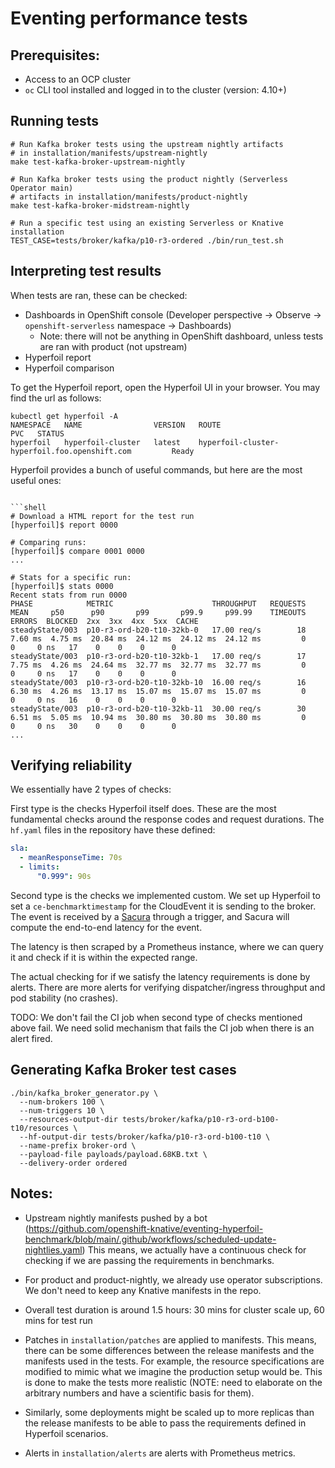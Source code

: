 # Eventing performance tests

## Prerequisites:
- Access to an OCP cluster
- `oc` CLI tool installed and logged in to the cluster (version: 4.10+)

## Running tests

```shell
# Run Kafka broker tests using the upstream nightly artifacts
# in installation/manifests/upstream-nightly
make test-kafka-broker-upstream-nightly

# Run Kafka broker tests using the product nightly (Serverless Operator main)
# artifacts in installation/manifests/product-nightly
make test-kafka-broker-midstream-nightly

# Run a specific test using an existing Serverless or Knative installation
TEST_CASE=tests/broker/kafka/p10-r3-ordered ./bin/run_test.sh
```

## Interpreting test results

When tests are ran, these can be checked:
- Dashboards in OpenShift console (Developer perspective -> Observe -> `openshift-serverless` namespace -> Dashboards)
  - Note: there will not be anything in OpenShift dashboard, unless tests are ran with product (not upstream)
- Hyperfoil report
- Hyperfoil comparison

To get the Hyperfoil report, open the Hyperfoil UI in your browser. You may find the url as follows:

```shell
kubectl get hyperfoil -A
NAMESPACE   NAME                VERSION   ROUTE                                           PVC   STATUS
hyperfoil   hyperfoil-cluster   latest    hyperfoil-cluster-hyperfoil.foo.openshift.com         Ready
```

Hyperfoil provides a bunch of useful commands, but here are the most useful ones:

```shell

```shell
# Download a HTML report for the test run
[hyperfoil]$ report 0000

# Comparing runs:
[hyperfoil]$ compare 0001 0000
...

# Stats for a specific run:
[hyperfoil]$ stats 0000
Recent stats from run 0000
PHASE            METRIC                      THROUGHPUT   REQUESTS  MEAN     p50      p90       p99       p99.9     p99.99    TIMEOUTS  ERRORS  BLOCKED  2xx  3xx  4xx  5xx  CACHE
steadyState/003  p10-r3-ord-b20-t10-32kb-0   17.00 req/s        18  7.60 ms  4.75 ms  20.84 ms  24.12 ms  24.12 ms  24.12 ms         0       0     0 ns   17    0    0    0      0
steadyState/003  p10-r3-ord-b20-t10-32kb-1   17.00 req/s        17  7.75 ms  4.26 ms  24.64 ms  32.77 ms  32.77 ms  32.77 ms         0       0     0 ns   17    0    0    0      0
steadyState/003  p10-r3-ord-b20-t10-32kb-10  16.00 req/s        16  6.30 ms  4.26 ms  13.17 ms  15.07 ms  15.07 ms  15.07 ms         0       0     0 ns   16    0    0    0      0
steadyState/003  p10-r3-ord-b20-t10-32kb-11  30.00 req/s        30  6.51 ms  5.05 ms  10.94 ms  30.80 ms  30.80 ms  30.80 ms         0       0     0 ns   30    0    0    0      0
...
```

## Verifying reliability

We essentially have 2 types of checks:

First type is the checks Hyperfoil itself does. These are the most fundamental checks around the response codes and request durations.
The `hf.yaml` files in the repository have these defined:
```yaml
sla:
  - meanResponseTime: 70s
  - limits:
      "0.999": 90s
```

Second type is the checks we implemented custom.
We set up Hyperfoil to set a `ce-benchmarktimestamp` for the CloudEvent it is sending to the broker. The event is received by
a [Sacura](https://github.com/pierDipi/sacura) through a trigger, and Sacura will compute the end-to-end latency for the event.

The latency is then scraped by a Prometheus instance, where we can query it and check if it is within the expected range.

The actual checking for if we satisfy the latency requirements is done by alerts. There are more alerts for verifying
dispatcher/ingress throughput and pod stability (no crashes).

TODO: We don't fail the CI job when second type of checks mentioned above fail. We need solid mechanism that fails the CI job
      when there is an alert fired.


## Generating Kafka Broker test cases

```shell
./bin/kafka_broker_generator.py \
  --num-brokers 100 \
  --num-triggers 10 \
  --resources-output-dir tests/broker/kafka/p10-r3-ord-b100-t10/resources \
  --hf-output-dir tests/broker/kafka/p10-r3-ord-b100-t10 \
  --name-prefix broker-ord \
  --payload-file payloads/payload.68KB.txt \
  --delivery-order ordered
```

## Notes:
- Upstream nightly manifests pushed by a bot (https://github.com/openshift-knative/eventing-hyperfoil-benchmark/blob/main/.github/workflows/scheduled-update-nightlies.yaml)
  This means, we actually have a continuous check for checking if we are passing the requirements in benchmarks.

- For product and product-nightly, we already use operator subscriptions. We don't need to keep any Knative manifests in the repo.

- Overall test duration is around 1.5 hours: 30 mins for cluster scale up, 60 mins for test run

- Patches in `installation/patches` are applied to manifests. This means, there can be some differences between the release manifests and the manifests used in the tests.
  For example, the resource specifications are modified to mimic what we imagine the production setup would be. This is done to make the tests more realistic (NOTE: need
  to elaborate on the arbitrary numbers and have a scientific basis for them).

- Similarly, some deployments might be scaled up to more replicas than the release manifests to be able to pass the requirements defined in Hyperfoil scenarios.

- Alerts in `installation/alerts` are alerts with Prometheus metrics.
